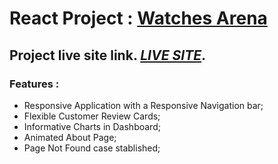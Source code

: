 # React Project : [**Watches Arena**](https://github.com/programming-hero-web-course-4/product-analysis-website-Muhammad-Nafis-Abdullah)

## Project live site link. [***LIVE SITE***](https://watches-arena.netlify.app/).

### **Features** :
* Responsive Application with a Responsive Navigation bar;
* Flexible Customer Review Cards;
* Informative Charts in Dashboard;
* Animated About Page;
* Page Not Found case stablished;